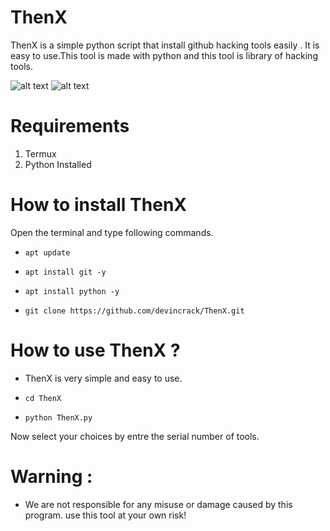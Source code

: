 # ThenX
ThenX is a simple python script that install github hacking tools easily . It is easy to use.This tool is made with python and this tool is library of hacking tools.

![alt text](https://github.com/devincrack/ThenX/blob/main/Screenshot_2023_0105_143553.png)
![alt text](https://github.com/devincrack/ThenX/blob/main/Screenshot_2023_0105_143553.png)

# Requirements
1. Termux 
2. Python Installed

# How to install ThenX

Open the terminal and type following commands.

  * `apt update`

  * `apt install git -y`
 
  * `apt install python -y`

  * `git clone https://github.com/devincrack/ThenX.git`



# How to use ThenX ?

* ThenX is very simple and easy to use.

 *  `cd ThenX`

 * `python ThenX.py`

Now select your choices by entre the serial number of tools.

# Warning :

* We are not responsible for any misuse or damage caused by this program. use this tool at your own risk!
